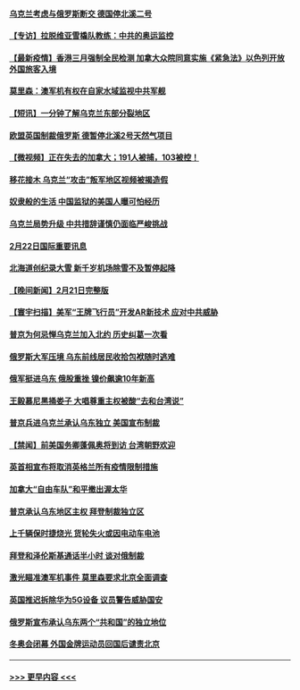 #### [乌克兰考虑与俄罗斯断交 德国停北溪二号](../pages/prog202/a103354679.md?t=02230200) 
#### [【专访】拉脱维亚雪橇队教练：中共的奥运监控](../pages/prog202/a103354641.md?t=02230200) 
#### [【最新疫情】香港三月强制全民检测 加拿大众院同意实施《紧急法》以色列开放外国旅客入境](../pages/prog202/a103354652.md?t=02230200) 
#### [莫里森：澳军机有权在自家水域监视中共军舰](../pages/prog202/a103354561.md?t=02230200) 
#### [【短讯】一分钟了解乌克兰东部分裂地区](../pages/prog202/a103354557.md?t=02230200) 
#### [欧盟英国制裁俄罗斯 德暂停北溪2号天然气项目](../pages/prog202/a103354466.md?t=02230200) 
#### [【微视频】正在失去的加拿大；191人被捕，103被控！](../pages/prog202/a103354469.md?t=02230200) 
#### [移花接木 乌克兰“攻击”叛军地区视频被揭造假](../pages/prog202/a103354401.md?t=02230200) 
#### [奴隶般的生活 中国监狱的美国人曝可怕经历](../pages/prog202/a103354389.md?t=02230200) 
#### [乌克兰局势升级 中共措辞谨慎仍面临严峻挑战](../pages/prog202/a103354381.md?t=02230200) 
#### [2月22日国际重要讯息](../pages/prog202/a103354319.md?t=02230200) 
#### [北海道创纪录大雪 新千岁机场除雪不及暂停起降](../pages/prog202/a103354197.md?t=02230200) 
#### [【晚间新闻】2月21日完整版](../pages/prog202/a103354089.md?t=02230200) 
#### [【寰宇扫描】美军“王牌飞行员”开发AR新技术 应对中共威胁](../pages/prog202/a103353855.md?t=02230200) 
#### [普京为何忌惮乌克兰加入北约 历史纠葛一次看](../pages/prog202/a103354156.md?t=02230200) 
#### [俄罗斯大军压境 乌东前线居民收拾包袱随时逃难](../pages/prog202/a103354135.md?t=02230200) 
#### [俄军挺进乌东 俄股重挫 镍价飙逾10年新高](../pages/prog202/a103354083.md?t=02230200) 
#### [王毅慕尼黑捅娄子 大唱尊重主权被酸“去和台湾说”](../pages/prog202/a103353852.md?t=02230200) 
#### [普京兵进乌克兰承认乌东独立 美国宣布制裁](../pages/prog202/a103354062.md?t=02230200) 
#### [【禁闻】前美国务卿蓬佩奥将到访 台湾朝野欢迎](../pages/prog202/a103353663.md?t=02230200) 
#### [英首相宣布将取消英格兰所有疫情限制措施](../pages/prog202/a103353878.md?t=02230200) 
#### [加拿大“自由车队”和平撤出渥太华](../pages/prog202/a103353881.md?t=02230200) 
#### [普京承认乌东地区主权 拜登制裁独立区](../pages/prog202/a103354017.md?t=02230200) 
#### [上千辆保时捷烧光 货轮失火或因电动车电池](../pages/prog202/a103353876.md?t=02230200) 
#### [拜登和泽伦斯基通话半小时 谈对俄制裁](../pages/prog202/a103353875.md?t=02230200) 
#### [激光瞄准澳军机事件 莫里森要求北京全面调查](../pages/prog202/a103353700.md?t=02230200) 
#### [英国推迟拆除华为5G设备 议员警告威胁国安](../pages/prog202/a103353781.md?t=02230200) 
#### [俄罗斯宣布承认乌东两个“共和国”的独立地位](../pages/prog202/a103353859.md?t=02230200) 
#### [冬奥会闭幕 外国金牌运动员回国后谴责北京](../pages/prog202/a103353748.md?t=02230200) 

----
#### [ >>> 更早内容 <<< ](../indexes/prog202-earlier.md)
